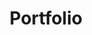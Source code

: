 ---
title: Portfolio
header-title: My Work
description: Have a browse through my collection of projects, both personal projects and client work.
layout: portfolio
featuredImg: /bg_portfolio.jpg
---